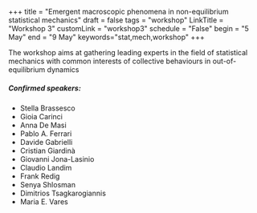 +++
title = "Emergent macroscopic phenomena in non-equilibrium statistical mechanics"
draft = false
tags = "workshop"
LinkTitle = "Workshop 3"
customLink = "workshop3"
schedule = "False"
begin = "5 May"
end = "9 May"
keywords="stat,mech,workshop"
+++



The workshop aims at gathering leading experts in the field of statistical mechanics with common interests of collective behaviours in out-of-equilibrium dynamics


##### **Confirmed speakers:**

* Stella Brassesco
* Gioia Carinci
* Anna De Masi
* Pablo A. Ferrari
* Davide Gabrielli
* Cristian Giardinà
* Giovanni Jona-Lasinio
* Claudio Landim
* Frank Redig
* Senya Shlosman
* Dimitrios Tsagkarogiannis
* Maria E. Vares

